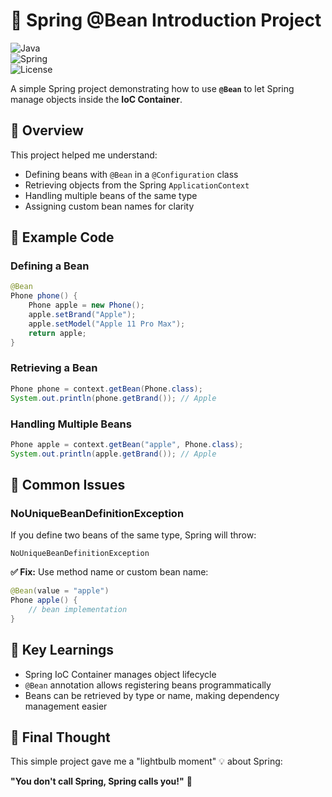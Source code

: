 # 🌱 Spring @Bean Introduction Project

![Java](https://img.shields.io/badge/Java-17-blue)  
![Spring](https://img.shields.io/badge/Spring-7.0.0--M9-green)  
![License](https://img.shields.io/badge/License-MIT-yellow)

A simple Spring project demonstrating how to use **`@Bean`** to let Spring manage objects inside the **IoC Container**.

## 📖 Overview

This project helped me understand:
- Defining beans with `@Bean` in a `@Configuration` class
- Retrieving objects from the Spring `ApplicationContext`
- Handling multiple beans of the same type
- Assigning custom bean names for clarity

## 🧩 Example Code

### Defining a Bean

```java
@Bean
Phone phone() {
    Phone apple = new Phone();
    apple.setBrand("Apple");
    apple.setModel("Apple 11 Pro Max");
    return apple;
}
```

### Retrieving a Bean

```java
Phone phone = context.getBean(Phone.class);
System.out.println(phone.getBrand()); // Apple
```

### Handling Multiple Beans
```java
Phone apple = context.getBean("apple", Phone.class);
System.out.println(apple.getBrand()); // Apple
```

## 🚧 Common Issues

### NoUniqueBeanDefinitionException

If you define two beans of the same type, Spring will throw:

```text
NoUniqueBeanDefinitionException
```

**✅ Fix:** Use method name or custom bean name:

```java
@Bean(value = "apple")
Phone apple() { 
    // bean implementation
}
```

## 🎯 Key Learnings

- Spring IoC Container manages object lifecycle
- `@Bean` annotation allows registering beans programmatically
- Beans can be retrieved by type or name, making dependency management easier

## 💬 Final Thought

This simple project gave me a "lightbulb moment" 💡 about Spring:

**"You don't call Spring, Spring calls you!"** 🌱
